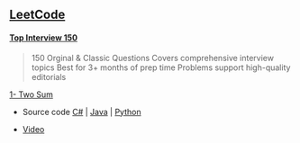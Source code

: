 ## [LeetCode](https://leetcode.com)

#### [Top Interview 150](https://leetcode.com/studyplan/top-interview-150/)

> 150 Orginal & Classic Questions Covers comprehensive interview topics
Best for 3+ months of prep time
Problems support high-quality editorials

[1- Two Sum](https://leetcode.com/problems/two-sum/?envType=study-plan-v2&envId=top-interview-150)

+ Source code [C#](https://github.com/b-daarr/CSharp/blob/main/LeetCode/LC15001/Program.cs)
 | [Java](https://github.com/b-daarr/Java/blob/main/LeetCode/LC15001/src/Main.java)
| [Python](https://github.com/b-daarr/Python/blob/main/LeetCode/LC15001/LC15001.py)

+ [Video]()